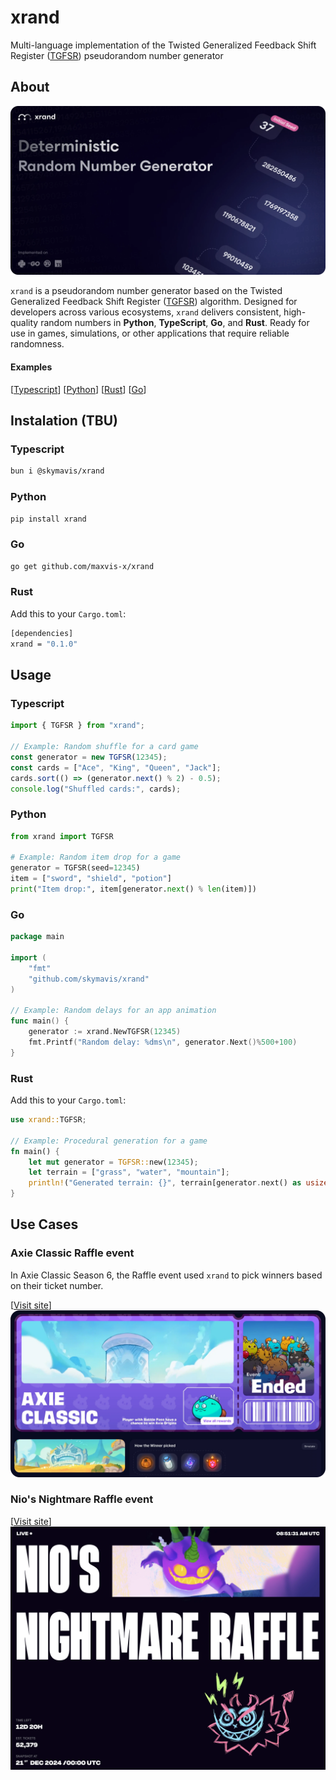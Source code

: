 # xrand

Multi-language implementation of the Twisted Generalized Feedback Shift Register ([TGFSR](https://dl.acm.org/doi/pdf/10.1145/189443.189445)) pseudorandom number generator

## About

![xrand banner](/assets/banner.webp)

`xrand` is a pseudorandom number generator based on the Twisted Generalized Feedback Shift Register ([TGFSR](https://dl.acm.org/doi/pdf/10.1145/189443.189445)) algorithm. Designed for developers across various ecosystems, `xrand` delivers consistent, high-quality random numbers in **Python**, **TypeScript**, **Go**, and **Rust**. Ready for use in games, simulations, or other applications that require reliable randomness.


#### Examples

[[Typescript]()] [[Python]()] [[Rust]()] [[Go]()]


## Instalation (TBU)

### Typescript

```bash
bun i @skymavis/xrand
```

### Python

```bash
pip install xrand
```

### Go

```bash
go get github.com/maxvis-x/xrand
```

### Rust

Add this to your `Cargo.toml`:

```bash
[dependencies]
xrand = "0.1.0"
```

## Usage

### Typescript

```ts
import { TGFSR } from "xrand";

// Example: Random shuffle for a card game
const generator = new TGFSR(12345);
const cards = ["Ace", "King", "Queen", "Jack"];
cards.sort(() => (generator.next() % 2) - 0.5);
console.log("Shuffled cards:", cards);
```

### Python

```python
from xrand import TGFSR

# Example: Random item drop for a game
generator = TGFSR(seed=12345)
item = ["sword", "shield", "potion"]
print("Item drop:", item[generator.next() % len(item)])
```

### Go

```go
package main

import (
    "fmt"
    "github.com/skymavis/xrand"
)

// Example: Random delays for an app animation
func main() {
    generator := xrand.NewTGFSR(12345)
    fmt.Printf("Random delay: %dms\n", generator.Next()%500+100)
}
```

### Rust

Add this to your `Cargo.toml`:

```rust
use xrand::TGFSR;

// Example: Procedural generation for a game
fn main() {
    let mut generator = TGFSR::new(12345);
    let terrain = ["grass", "water", "mountain"];
    println!("Generated terrain: {}", terrain[generator.next() as usize % terrain.len()]);
}
```

## Use Cases

### Axie Classic Raffle event

In Axie Classic Season 6, the Raffle event used `xrand` to pick winners based on their ticket number.

[[Visit site](https://classic-raffle.axiedao.org/)]
![Axie Classic Raffle](/assets/usecase-classic.webp)

### Nio's Nightmare Raffle event

[[Visit site](https://nioraffle.axiedao.org/)]
![Nio's Nightmare Raffle](/assets/usecase-nio.webp)
